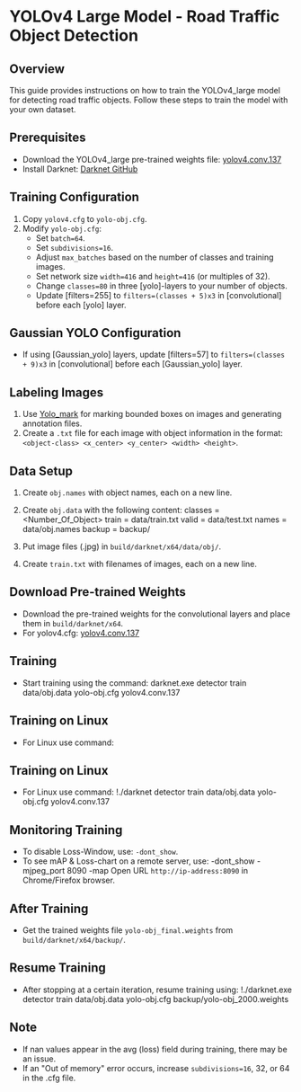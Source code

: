 # YOLOv4 Large Model - Road Traffic Object Detection

## Overview
This guide provides instructions on how to train the YOLOv4_large model for detecting road traffic objects. Follow these steps to train the model with your own dataset.

## Prerequisites
- Download the YOLOv4_large pre-trained weights file: [yolov4.conv.137](insert_google_drive_link)
- Install Darknet: [Darknet GitHub](https://github.com/AlexeyAB/darknet)

## Training Configuration
1. Copy `yolov4.cfg` to `yolo-obj.cfg`.
2. Modify `yolo-obj.cfg`:
   - Set `batch=64`.
   - Set `subdivisions=16`.
   - Adjust `max_batches` based on the number of classes and training images.
   - Set network size `width=416` and `height=416` (or multiples of 32).
   - Change `classes=80` in three [yolo]-layers to your number of objects.
   - Update [filters=255] to `filters=(classes + 5)x3` in [convolutional] before each [yolo] layer.

## Gaussian YOLO Configuration
- If using [Gaussian_yolo] layers, update [filters=57] to `filters=(classes + 9)x3` in [convolutional] before each [Gaussian_yolo] layer.

## Labeling Images
1. Use [Yolo_mark](https://github.com/AlexeyAB/Yolo_mark) for marking bounded boxes on images and generating annotation files.
2. Create a `.txt` file for each image with object information in the format: `<object-class> <x_center> <y_center> <width> <height>`.

## Data Setup
1. Create `obj.names` with object names, each on a new line.
2. Create `obj.data` with the following content:
          classes = <Number_Of_Object>
          train = data/train.txt
          valid = data/test.txt
		  names = data/obj.names
		  backup = backup/

3. Put image files (.jpg) in `build/darknet/x64/data/obj/`.
4. Create `train.txt` with filenames of images, each on a new line.

## Download Pre-trained Weights
- Download the pre-trained weights for the convolutional layers and place them in `build/darknet/x64`.
- For yolov4.cfg: [yolov4.conv.137](insert_google_drive_link)

## Training
- Start training using the command:
darknet.exe detector train data/obj.data yolo-obj.cfg yolov4.conv.137

## Training on Linux
- For Linux use command:
## Training on Linux
- For Linux use command:
  !./darknet detector train data/obj.data yolo-obj.cfg yolov4.conv.137

## Monitoring Training
- To disable Loss-Window, use: `-dont_show`.
- To see mAP & Loss-chart on a remote server, use:
  -dont_show -mjpeg_port 8090 -map
Open URL `http://ip-address:8090` in Chrome/Firefox browser.

## After Training
- Get the trained weights file `yolo-obj_final.weights` from `build/darknet/x64/backup/`.

## Resume Training
- After stopping at a certain iteration, resume training using:
!./darknet.exe detector train data/obj.data yolo-obj.cfg backup/yolo-obj_2000.weights

## Note
- If nan values appear in the avg (loss) field during training, there may be an issue.
- If an "Out of memory" error occurs, increase `subdivisions=16`, 32, or 64 in the .cfg file.

